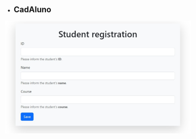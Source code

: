 - ## CadAluno

<img src="https://github.com/Wendelsena/cadastroAluno_Angular/blob/main/src/exeple.jpeg?raw=true" alt="exemple"/>
